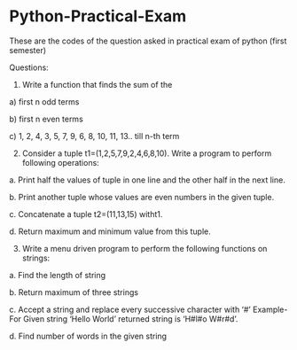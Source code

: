# Python-Practical-Exam
These are the codes of the question asked in practical exam of python (first semester)

Questions:
1. Write a function that finds the sum of the

a) first n odd terms

b) first n even terms

c) 1, 2, 4, 3, 5, 7, 9, 6, 8, 10, 11, 13.. till n-th term

2. Consider a tuple t1=(1,2,5,7,9,2,4,6,8,10). Write a program to perform following operations:

a. Print half the values of tuple in one line and the other half in the next line.

b. Print another tuple whose values are even numbers in the given tuple.

c. Concatenate a tuple t2=(11,13,15) witht1.

d. Return maximum and minimum value from this tuple.

3. Write a menu driven program to perform the following functions on strings:

a. Find the length of string

b. Return maximum of three strings

c. Accept a string and replace every successive character with ‘#’ Example- For Given string ‘Hello World’ returned string is ‘H#l#o W#r#d’.

d. Find number of words in the given string
